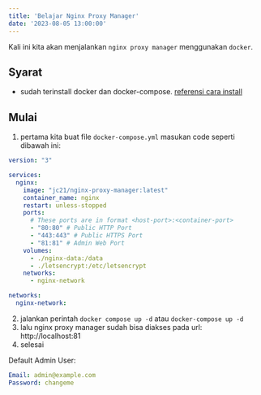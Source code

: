 ```yaml
---
title: 'Belajar Nginx Proxy Manager'
date: '2023-08-05 13:00:00'
---
```


Kali ini kita akan menjalankan `nginx proxy manager` menggunakan `docker`.

## Syarat

- sudah terinstall docker dan docker-compose.
  [referensi cara install](https://docs.docker.com/engine/install/)

## Mulai

1. pertama kita buat file `docker-compose.yml` masukan code seperti dibawah ini:

```yml
version: "3"

services:
  nginx:
    image: "jc21/nginx-proxy-manager:latest"
    container_name: nginx
    restart: unless-stopped
    ports:
      # These ports are in format <host-port>:<container-port>
      - "80:80" # Public HTTP Port
      - "443:443" # Public HTTPS Port
      - "81:81" # Admin Web Port
    volumes:
      - ./nginx-data:/data
      - ./letsencrypt:/etc/letsencrypt
    networks:
      - nginx-network

networks:
  nginx-network:
```

2. jalankan perintah `docker compose up -d` atau `docker-compose up -d`
3. lalu nginx proxy manager sudah bisa diakses pada url: http://localhost:81
4. selesai

Default Admin User:

```yml
Email: admin@example.com
Password: changeme
```
